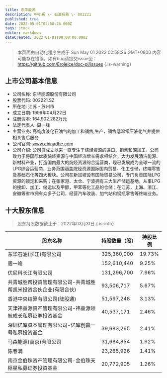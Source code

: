 ```yaml
---
title: 东华能源
description: 中小板 \- 石油贸易 \- 002221
published: true
date: 2022-05-01T02:58:26.000Z
tags: stock
editor: markdown
dateCreated: 2022-01-01T00:00:00.000Z
---
```


> 本页面由自动化程序生成于 Sun May 01 2022 02:58:26 GMT+0800
> 内容可能存在错误，如有bug请提交issue至：https://github.com/Eroleice/doc-pi/issues
{.is-warning}

## 上市公司基本信息
- 公司名称: 东华能源股份有限公司
- 股票代码: 002221.SZ
- 所在地: 江苏 - 苏州市
- 成立日期: 1996年04月22日
- 注册资本: 164,902.282万元
- 法定代表人: 周一峰
- 主营业务: 高纯度液化石油气的加工和销售;生产，销售低温常压液化气并提供相关售后服务
- 公司官网: www.chinadhe.com
- 公司介绍: 公司自成立以来一直专注于烷烃资源的进口、销售和深加工，公司致力于将国际优质烷烃资源与中国经济增长需求相结合，大力发展清洁能源、新材料产业，打造国内最大的烷烃资源综合运营商，现已发展成为全球一流的LPG综合运营商，业务范围涵盖烷烃资源国际国内贸易、化工仓储，终端零售及基础石化等四大板块。公司在新加坡设有国际贸易公司，专门负责国际LPG资源的锁定和采购；在张家港、太仓、宁波拥有三大生产储运基地，从事LPG的接卸、加工、储运以及甲醇，甲苯等化工品的仓储；在江苏，上海、浙江、安徽等省市拥有众多子公司，经营汽车改装、加气站和钢瓶零售等终端业务。


## 十大股东信息
> 股东持股数据截止于：2022年03月31日
{.is-info}

| 股东名称 | 持股数量（股） | 持股比例 |
| --- | --- | --- |
| 东华石油(长江)有限公司 | 325,360,000 | 19.73% |
| 周一峰 | 152,610,440 | 9.25% |
| 优尼科长江有限公司 | 131,296,700 | 7.96% |
| 共青城胜帮投资管理有限公司-共青城胜帮凯米投资合伙企业(有限合伙) | 93,506,717 | 5.67% |
| 香港中央结算有限公司(陆股通) | 51,597,248 | 3.13% |
| 天津祎童源资产管理有限公司-祎童源领航成长私募证券投资基金 | 40,537,171 | 2.46% |
| 深圳亿库资本管理有限公司-亿库创赢一号私募投资基金 | 39,683,265 | 2.41% |
| 马森能源(南京)有限公司 | 31,684,854 | 1.92% |
| 陈春满 | 23,265,926 | 1.41% |
| 南京金伯珠资产管理有限公司-金伯珠天枢星私募证券投资基金 | 20,772,905 | 1.26% |




